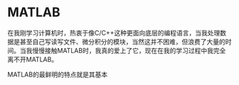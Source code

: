 # MATLAB

在我刚学习计算机时，热衷于像C/C\+\+这种更面向底层的编程语言，当我处理数据是甚至自己写读写文件、微分积分的模块，当然这并不困难，但浪费了大量的时间。当我慢慢接触MATLAB时，我真的爱上了它，现在在我的学习过程中我完全离不开MATLAB。

MATLAB的最鲜明的特点就是其基本


